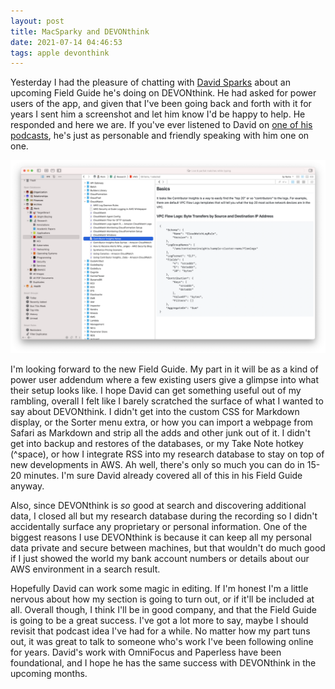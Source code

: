 ```yaml
---
layout: post
title: MacSparky and DEVONthink
date: 2021-07-14 04:46:53
tags: apple devonthink
---
```


Yesterday I had the pleasure of chatting with [David Sparks](https://macsparky.com) about an upcoming Field Guide he's doing on DEVONthink. He had asked for power users of the app, and given that I've been going back and forth with it for years I sent him a screenshot and let him know I'd be happy to help. He responded and here we are. If you've ever listened to David on [one of his podcasts](https://www.relay.fm/people/Davidsparks), he's just as personable and friendly speaking with him one on one. 

<img src="/media/devonthink-screenshot-2021.png" loading="lazy" />

I'm looking forward to the new Field Guide. My part in it will be as a kind of power user addendum where a few existing users give a glimpse into what their setup looks like. I hope David can get something useful out of my rambling, overall I felt like I barely scratched the surface of what I wanted to say about DEVONthink. I didn't get into the custom CSS for Markdown display, or the Sorter menu extra, or how you can import a webpage from Safari as Markdown and strip all the adds and other junk out of it. I didn't get into backup and restores of the databases, or my Take Note hotkey (^space), or how I integrate RSS into my research database to stay on top of new developments in AWS. Ah well, there's only so much you can do in 15-20 minutes. I'm sure David already covered all of this in his Field Guide anyway.

Also, since DEVONthink is *so* good at search and discovering additional data, I closed all but my research database during the recording so I didn't accidentally surface any proprietary or personal information. One of the biggest reasons I use DEVONthink is because it can keep all my personal data private and secure between machines, but that wouldn't do much good if I just showed the world my bank account numbers or details about our AWS environment in a search result. 

Hopefully David can work some magic in editing. If I'm honest I'm a little nervous about how my section is going to turn out, or if it'll be included at all. Overall though, I think I'll be in good company, and that the Field Guide is going to be a great success. I've got a lot more to say, maybe I should revisit that podcast idea I've had for a while.  No matter how my part tuns out, it was great to talk to someone who's work I've been following online for years. David's work with OmniFocus and Paperless have been foundational, and I hope he has the same success with DEVONthink in the upcoming months. 


